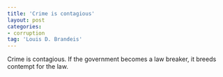 ```yaml
---
title: 'Crime is contagious'
layout: post
categories:
- corruption
tag: 'Louis D. Brandeis'
---
```


Crime is contagious. If the government becomes a law breaker, it breeds contempt for the law.